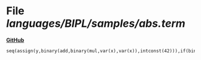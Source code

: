 # File _languages/BIPL/samples/abs.term_
**[GitHub](https://github.com/softlang/yas/blob/master/languages/BIPL/samples/abs.term)**
```
seq(assign(y,binary(add,binary(mul,var(x),var(x)),intconst(42))),if(binary(lt,var(y),intconst(0)),assign(y,unary(negate,var(y))),skip)).
```
